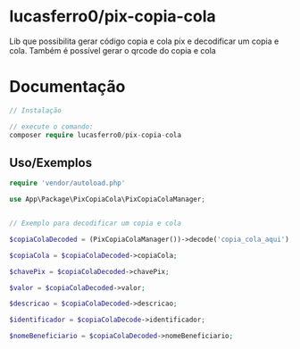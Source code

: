 
# lucasferro0/pix-copia-cola

Lib que possibilita gerar código copia e cola pix e decodificar um copia e cola.
Também é possível gerar o qrcode do copia e cola


# Documentação

```php
// Instalação

// execute o comando:
composer require lucasferro0/pix-copia-cola
```



## Uso/Exemplos

```php
require 'vendor/autoload.php'

use App\Package\PixCopiaCola\PixCopiaColaManager;


// Exemplo para decodificar um copia e cola

$copiaColaDecoded = (PixCopiaColaManager())->decode('copia_cola_aqui');

$copiaCola = $copiaColaDecoded->copiaCola;

$chavePix = $copiaColaDecoded->chavePix;

$valor = $copiaColaDecoded->valor;

$descricao = $copiaColaDecoded->descricao;

$identificador = $copiaColaDecode->identificador;

$nomeBeneficiario = $copiaColaDecoded->nomeBeneficiario;

```